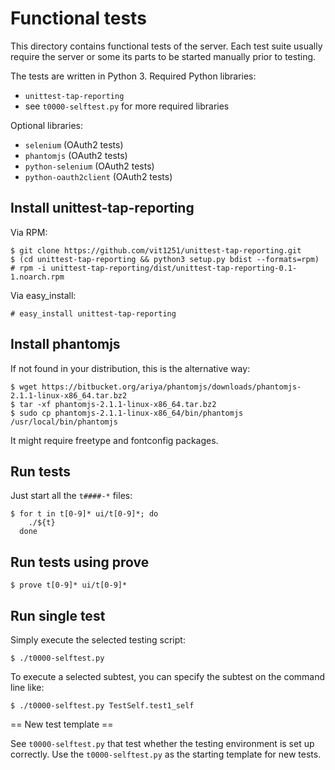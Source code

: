 # Functional tests

This directory contains functional tests of the server. Each test suite
usually require the server or some its parts to be started manually
prior to testing.

The tests are written in Python 3. Required Python libraries:

* `unittest-tap-reporting`
* see `t0000-selftest.py` for more required libraries

Optional libraries:

* `selenium` (OAuth2 tests)
* `phantomjs` (OAuth2 tests)
* `python-selenium` (OAuth2 tests)
* `python-oauth2client` (OAuth2 tests)


## Install unittest-tap-reporting

Via RPM:

```
$ git clone https://github.com/vit1251/unittest-tap-reporting.git
$ (cd unittest-tap-reporting && python3 setup.py bdist --formats=rpm)
# rpm -i unittest-tap-reporting/dist/unittest-tap-reporting-0.1-1.noarch.rpm
```

Via easy_install:

```
# easy_install unittest-tap-reporting
```

## Install phantomjs

If not found in your distribution, this is the alternative way:

```
$ wget https://bitbucket.org/ariya/phantomjs/downloads/phantomjs-2.1.1-linux-x86_64.tar.bz2
$ tar -xf phantomjs-2.1.1-linux-x86_64.tar.bz2
$ sudo cp phantomjs-2.1.1-linux-x86_64/bin/phantomjs /usr/local/bin/phantomjs
```

It might require freetype and fontconfig packages.


## Run tests

Just start all the `t####-*` files:

```
$ for t in t[0-9]* ui/t[0-9]*; do
	./${t}
  done
```


## Run tests using prove

```
$ prove t[0-9]* ui/t[0-9]*
```


## Run single test

Simply execute the selected testing script:

```
$ ./t0000-selftest.py
```

To execute a selected subtest, you can specify the subtest on
the command line like:

```
$ ./t0000-selftest.py TestSelf.test1_self
```


== New test template ==

See `t0000-selftest.py` that test whether the testing environment is
set up correctly. Use the `t0000-selftest.py` as the starting template
for new tests.

